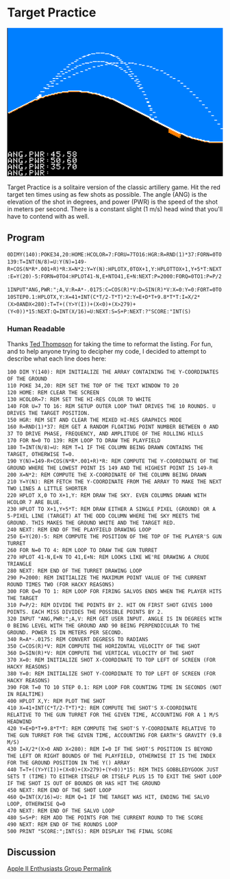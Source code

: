 # Target Practice

![image](media/target-practice.png "Target Practice Screenshot")

Target Practice is a solitaire version of the classic artillery game. Hit the red target ten times using as few shots as possible. The angle (ANG) is the elevation of the shot in degrees, and power (PWR) is the speed of the shot in meters per second. There is a constant slight (1 m/s) head wind that you'll have to contend with as well.

## Program

`0DIMY(140):POKE34,20:HOME:HCOLOR=7:FORU=7TO16:HGR:R=RND(1)*37:FORN=0TO139:T=INT(N/8)=U:Y(N)=149-R+COS(N*R*.001+R)*R:X=N*2:Y=Y(N):HPLOTX,0TOX+1,Y:HPLOTTOX+1,Y+5*T:NEXT:E=Y(20)-5:FORN=0TO4:HPLOT41-N,E+NTO41,E+N:NEXT:P=2000:FORQ=0TO1:P=P/2`

`1INPUT"ANG,PWR:";A,V:R=A*-.0175:C=COS(R)*V:D=SIN(R)*V:X=0:Y=0:FORT=0TO10STEP0.1:HPLOTX,Y:X=41+INT(C*T/2-T*T)*2:Y=E+D*T+9.8*T*T:I=X/2*(X>0ANDX<280):T=T+((Y>Y(I))+(X<0)+(X>279)+(Y<0))*15:NEXT:Q=INT(X/16)=U:NEXT:S=S+P:NEXT:?"SCORE:"INT(S)`

### Human Readable
Thanks [Ted Thompson](https://www.facebook.com/Beech.Bum) for taking the time to reformat the listing. For fun, and to help anyone trying to decipher my code, I decided to attempt to describe what each line does here:

```Applesoft
100 DIM Y(140): REM INITIALIZE THE ARRAY CONTAINING THE Y-COORDINATES OF THE GROUND
110 POKE 34,20: REM SET THE TOP OF THE TEXT WINDOW TO 20
120 HOME: REM CLEAR THE SCREEN
130 HCOLOR=7: REM SET THE HI-RES COLOR TO WHITE
140 FOR U=7 TO 16: REM SETUP OUTER LOOP THAT DRIVES THE 10 ROUNDS. U DRIVES THE TARGET POSITION.
150 HGR: REM SET AND CLEAR THE MIXED HI-RES GRAPHICS MODE
160 R=RND(1)*37: REM GET A RANDOM FLOATING POINT NUMBER BETWEEN 0 AND 37 TO DRIVE PHASE, FREQUENCY, AND AMPLITUDE OF THE ROLLING HILLS
170 FOR N=0 TO 139: REM LOOP TO DRAW THE PLAYFIELD
180 T=INT(N/8)=U: REM T=1 IF THE COLUMN BEING DRAWN CONTAINS THE TARGET, OTHERWISE T=0.
190 Y(N)=149-R+COS(N*R*.001+R)*R: REM COMPUTE THE Y-COORDINATE OF THE GROUND WHERE THE LOWEST POINT IS 149 AND THE HIGHEST POINT IS 149-R
200 X=N*2: REM COMPUTE THE X-COORDINATE OF THE COLUMN BEING DRAWN
210 Y=Y(N): REM FETCH THE Y-COORDINATE FROM THE ARRAY TO MAKE THE NEXT TWO LINES A LITTLE SHORTER
220 HPLOT X,0 TO X+1,Y: REM DRAW THE SKY. EVEN COLUMNS DRAWN WITH HCOLOR 7 ARE BLUE.
230 HPLOT TO X+1,Y+5*T: REM DRAW EITHER A SINGLE PIXEL (GROUND) OR A 5-PIXEL LINE (TARGET) AT THE ODD COLUMN WHERE THE SKY MEETS THE GROUND. THIS MAKES THE GROUND WHITE AND THE TARGET RED.
240 NEXT: REM END OF THE PLAYFIELD DRAWING LOOP
250 E=Y(20)-5: REM COMPUTE THE POSITION OF THE TOP OF THE PLAYER'S GUN TURRET
260 FOR N=0 TO 4: REM LOOP TO DRAW THE GUN TURRET
270 HPLOT 41-N,E+N TO 41,E+N: REM LOOKS LIKE WE'RE DRAWING A CRUDE TRIANGLE
280 NEXT: REM END OF THE TURRET DRAWING LOOP
290 P=2000: REM INITIALIZE THE MAXIMUM POINT VALUE OF THE CURRENT ROUND TIMES TWO (FOR HACKY REASONS)
300 FOR Q=0 TO 1: REM LOOP FOR FIRING SALVOS ENDS WHEN THE PLAYER HITS THE TARGET
310 P=P/2: REM DIVIDE THE POINTS BY 2. HIT ON FIRST SHOT GIVES 1000 POINTS. EACH MISS DIVIDES THE POSSIBLE POINTS BY 2.
320 INPUT "ANG,PWR:";A,V: REM GET USER INPUT. ANGLE IS IN DEGREES WITH 0 BEING LEVEL WITH THE GROUND AND 90 BEING PERPENDICULAR TO THE GROUND. POWER IS IN METERS PER SECOND.
340 R=A*-.0175: REM CONVERT DEGRESS TO RADIANS
350 C=COS(R)*V: REM COMPUTE THE HORIZONTAL VELOCITY OF THE SHOT
360 D=SIN(R)*V: REM COMPUTE THE VERTICAL VELOCITY OF THE SHOT
370 X=0: REM INITIALIZE SHOT X-COORDINATE TO TOP LEFT OF SCREEN (FOR HACKY REASONS)
380 Y=0: REM INITIALIZE SHOT Y-COORDINATE TO TOP LEFT OF SCREEN (FOR HACKY REASONS)
390 FOR T=0 TO 10 STEP 0.1: REM LOOP FOR COUNTING TIME IN SECONDS (NOT IN REALTIME)
400 HPLOT X,Y: REM PLOT THE SHOT
410 X=41+INT(C*T/2-T*T)*2: REM COMPUTE THE SHOT'S X-COORDINATE RELATIVE TO THE GUN TURRET FOR THE GIVEN TIME, ACCOUNTING FOR A 1 M/S HEADWIND
420 Y=E+D*T+9.8*T*T: REM COMPUTE THE SHOT'S Y-COORDINATE RELATIVE TO THE GUN TURRET FOR THE GIVEN TIME, ACCOUNTING FOR EARTH'S GRAVITY (9.8 M/S)
430 I=X/2*(X>0 AND X<280): REM I=0 IF THE SHOT'S POSITION IS BEYOND THE LEFT OR RIGHT BOUNDS OF THE PLAYFIELD, OTHERWISE IT IS THE INDEX FOR THE GROUND POSITION IN THE Y() ARRAY
440 T=T+((Y>Y(I))+(X<0)+(X>279)+(Y<0))*15: REM THIS GOBBLEDYGOOK JUST SETS T (TIME) TO EITHER ITSELF OR ITSELF PLUS 15 TO EXIT THE SHOT LOOP IF THE SHOT IS OUT OF BOUNDS OR HAS HIT THE GROUND
450 NEXT: REM END OF THE SHOT LOOP
460 Q=INT(X/16)=U: REM Q=1 IF THE TARGET WAS HIT, ENDING THE SALVO LOOP, OTHERWISE Q=0
470 NEXT: REM END OF THE SALVO LOOP
480 S=S+P: REM ADD THE POINTS FOR THE CURRENT ROUND TO THE SCORE
490 NEXT: REM END OF THE ROUNDS LOOP
500 PRINT "SCORE:";INT(S): REM DISPLAY THE FINAL SCORE
```

## Discussion

[Apple II Enthusiasts Group Permalink](https://www.facebook.com/groups/5251478676/permalink/10159354264563677/)
